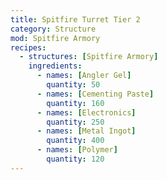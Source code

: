 ```yaml
---
title: Spitfire Turret Tier 2
category: Structure
mod: Spitfire Armory
recipes:
  - structures: [Spitfire Armory]
    ingredients:
      - names: [Angler Gel]
        quantity: 50
      - names: [Cementing Paste]
        quantity: 160
      - names: [Electronics]
        quantity: 250
      - names: [Metal Ingot]
        quantity: 400
      - names: [Polymer]
        quantity: 120
---
```

